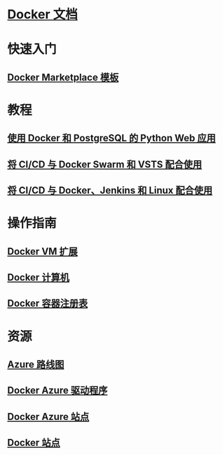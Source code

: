 # [Docker 文档](index.md)
# 快速入门
## [Docker Marketplace 模板](https://azuremarketplace.microsoft.com/en-us/marketplace/apps/CanonicalandMSOpenTech.DockerOnUbuntuServer1404LTS)
# 教程
## [使用 Docker 和 PostgreSQL 的 Python Web 应用](/azure/app-service-web/app-service-web-tutorial-docker-python-postgresql-app)
## [将 CI/CD 与 Docker Swarm 和 VSTS 配合使用](/azure/container-service/container-service-docker-swarm-mode-setup-ci-cd-acs-engine)
## [将 CI/CD 与 Docker、Jenkins 和 Linux 配合使用](/azure/virtual-machines/linux/tutorial-jenkins-github-docker-cicd)
# 操作指南
## [Docker VM 扩展](/azure/virtual-machines/linux/dockerextension)
## [Docker 计算机](/azure/virtual-machines/linux/docker-machine)
## [Docker 容器注册表](/azure/container-registry/container-registry-get-started-portal)
# 资源
## [Azure 路线图](https://azure.microsoft.com/roadmap/)
## [Docker Azure 驱动程序](https://docs.docker.com/machine/drivers/azure/)
## [Docker Azure 站点](https://www.docker.com/docker-azure)
## [Docker 站点](https://docker.com)
